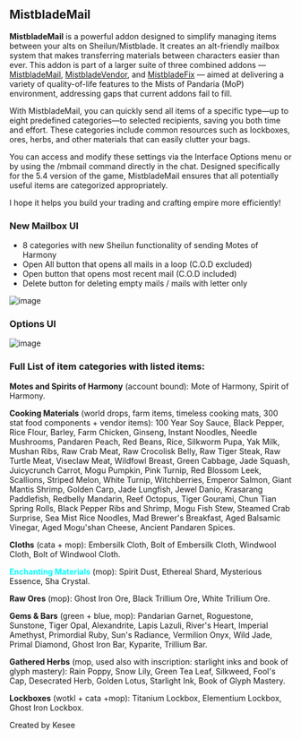 ## MistbladeMail

**MistbladeMail** is a powerful addon designed to simplify managing items between your alts on Sheilun/Mistblade. It creates an alt-friendly mailbox system that makes transferring materials between characters easier than ever. This addon is part of a larger suite of three combined addons — [MistbladeMail](https://github.com/KeseeX/_MistbladeMail), [MistbladeVendor](https://github.com/KeseeX/_MistbladeVendor), and [MistbladeFix](https://github.com/KeseeX/_MistbladeFix) — aimed at delivering a variety of quality-of-life features to the Mists of Pandaria (MoP) environment, addressing gaps that current addons fail to fill.

With MistbladeMail, you can quickly send all items of a specific type—up to eight predefined categories—to selected recipients, saving you both time and effort. These categories include common resources such as lockboxes, ores, herbs, and other materials that can easily clutter your bags.

You can access and modify these settings via the Interface Options menu or by using the /mbmail command directly in the chat. Designed specifically for the 5.4 version of the game, MistbladeMail ensures that all potentially useful items are categorized appropriately.

I hope it helps you build your trading and crafting empire more efficiently!



### New Mailbox UI 


* 8 categories with new Sheilun functionality of sending Motes of Harmony
* Open All button that opens all mails in a loop (C.O.D excluded)
* Open button that opens most recent mail (C.O.D included)
* Delete button for deleting empty mails / mails with letter only


![image](https://github.com/user-attachments/assets/eb890e86-77b4-4753-9611-e299d77dad4a)


### Options UI

![image](https://github.com/user-attachments/assets/d62c9844-134c-4313-b9ab-c2ad9374279e)

### Full List of item categories with listed items:


**Motes and Spirits of Harmony** (account bound): Mote of Harmony, Spirit of Harmony.


**Cooking Materials** (world drops, farm items, timeless cooking mats, 300 stat food components + vendor items): 100 Year Soy Sauce, Black Pepper, Rice Flour, Barley, Farm Chicken, Ginseng, Instant Noodles, Needle Mushrooms, Pandaren Peach, Red Beans, Rice, Silkworm Pupa, Yak Milk, Mushan Ribs, Raw Crab Meat, Raw Crocolisk Belly, Raw Tiger Steak, Raw Turtle Meat, Viseclaw Meat, Wildfowl Breast, Green Cabbage, Jade Squash, Juicycrunch Carrot, Mogu Pumpkin, Pink Turnip, Red Blossom Leek, Scallions, Striped Melon, White Turnip, Witchberries, Emperor Salmon, Giant Mantis Shrimp, Golden Carp, Jade Lungfish, Jewel Danio, Krasarang Paddlefish, Redbelly Mandarin, Reef Octopus, Tiger Gourami, Chun Tian Spring Rolls, Black Pepper Ribs and Shrimp, Mogu Fish Stew, Steamed Crab Surprise, Sea Mist Rice Noodles, Mad Brewer's Breakfast, Aged Balsamic Vinegar, Aged Mogu'shan Cheese, Ancient Pandaren Spices.


**Cloths** (cata + mop): Embersilk Cloth, Bolt of Embersilk Cloth, Windwool Cloth, Bolt of Windwool Cloth.


**<span style="color:cyan">Enchanting Materials</span>** (mop): Spirit Dust, Ethereal Shard, Mysterious Essence, Sha Crystal.


**Raw Ores** (mop): Ghost Iron Ore, Black Trillium Ore, White Trillium Ore.


**Gems & Bars** (green + blue, mop): Pandarian Garnet, Roguestone, Sunstone, Tiger Opal, Alexandrite, Lapis Lazuli, River's Heart, Imperial Amethyst, Primordial Ruby, Sun's Radiance, Vermilion Onyx, Wild Jade, Primal Diamond, Ghost Iron Bar, Kyparite, Trillium Bar.


**Gathered Herbs** (mop, used also with inscription: starlight inks and book of glyph mastery): Rain Poppy, Snow Lily, Green Tea Leaf, Silkweed, Fool's Cap, Desecrated Herb, Golden Lotus, Starlight Ink, Book of Glyph Mastery.


**Lockboxes** (wotkl + cata  +mop): Titanium Lockbox, Elementium Lockbox, Ghost Iron Lockbox.


Created by Kesee
